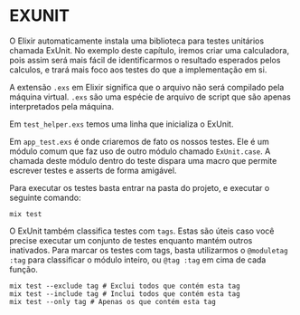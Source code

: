 # EXUNIT

O Elixir automaticamente instala uma biblioteca para testes unitários chamada ExUnit. No exemplo deste capítulo, iremos criar uma calculadora, pois assim será mais fácil de identificarmos o resultado esperados pelos calculos, e trará mais foco aos testes do que a implementação em si.

A extensão `.exs` em Elixir significa que o arquivo não será compilado pela máquina virtual. `.exs` são uma espécie de arquivo de script que são apenas interpretados pela máquina.

Em `test_helper.exs` temos uma linha que inicializa o ExUnit.

Em `app_test.exs` é onde criaremos de fato os nossos testes. Ele é um módulo comum que faz uso de outro módulo chamado `ExUnit.case`. A chamada deste módulo dentro do teste dispara uma macro que permite escrever testes e asserts de forma amigável.

Para executar os testes basta entrar na pasta do projeto, e executar o seguinte comando:

```
mix test
```

O ExUnit também classifica testes com `tags`. Estas são úteis caso você precise executar um conjunto de testes enquanto mantém outros inativados. Para marcar os testes com tags, basta utilizarmos o `@moduletag :tag` para classificar o módulo inteiro, ou `@tag :tag` em cima de cada função. 

```
mix test --exclude tag # Exclui todos que contém esta tag
mix test --include tag # Inclui todos que contém esta tag
mix test --only tag # Apenas os que contém esta tag
```